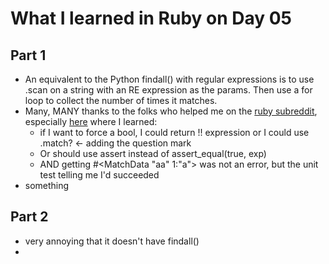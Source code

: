 # What I learned in Ruby on Day 05

## Part 1
- An equivalent to the Python findall() with regular expressions is to use .scan on a string with an RE expression as the params. Then use a for loop to collect the number of times it matches.
- Many, MANY thanks to the folks who helped me on the [ruby subreddit](https://www.reddit.com/r/ruby/), especially [here](https://www.reddit.com/r/ruby/comments/mrkjgi/xpost_is_there_a_way_to_represent_rule_2_in/) where I learned:
	- if I want to force a bool, I could return !! expression or I could use .match? <- adding the question mark
	- Or should use assert instead of assert_equal(true, exp)
	- AND getting #<MatchData "aa" 1:"a"> was not an error, but the unit test telling me I'd succeeded
- something

## Part 2
- very annoying that it doesn't have findall()
- 
